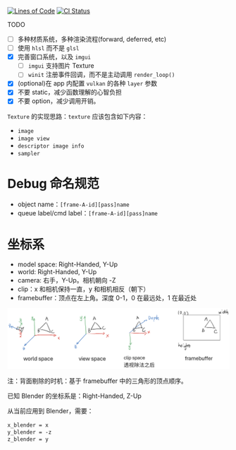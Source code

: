 [![Lines of Code](https://tokei.rs/b1/github/acccoco/Render-Rust-vk-Truvis)](https://github.com/acccoco/Render-Rust-vk-Truvis)
[![CI Status](https://github.com/acccoco/Render-Rust-vk-Truvis/workflows/Rust/badge.svg)](https://github.com/acccoco/Render-Rust-vk-Truvis/actions)

TODO

- [ ] 多种材质系统，多种渲染流程(forward, deferred, etc)
- [ ] 使用 `hlsl` 而不是 `glsl`
- [x] 完善窗口系统，以及 `imgui`
    - [ ] `imgui` 支持图片 Texture
    - [ ] `winit` 注册事件回调，而不是主动调用 `render_loop()`
- [x] (optional)在 app 内配置 `vulkan` 的各种 `layer` 参数
- [x] 不要 static，减少函数理解的心智负担
- [x] 不要 option，减少调用开销。

`Texture` 的实现思路：`texture` 应该包含如下内容：

* `image`
* `image view`
* `descriptor image info`
* `sampler`

# Debug 命名规范

* object name：`[frame-A-id][pass]name`
* queue label/cmd label：`[frame-A-id][pass]name`

# 坐标系

* model space: Right-Handed, Y-Up
* world: Right-Handed, Y-Up
* camera: 右手，Y-Up。相机朝向 -Z
* clip：x 和相机保持一直，y 和相机相反（朝下）
* framebuffer：顶点在左上角。深度 0-1，0 在最远处，1 在最近处

![坐标系](doc/img/coords.png)

注：背面剔除的时机：基于 framebuffer 中的三角形的顶点顺序。

已知 Blender 的坐标系是：Right-Handed, Z-Up

从当前应用到 Blender，需要：

```shell  
x_blender = x
y_blender = -z
z_blender = y
```